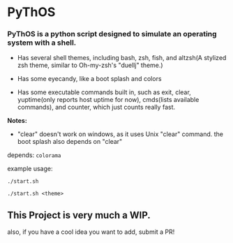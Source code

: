 # PyThOS

### PyThOS is a python script designed to simulate an operating system with a shell.

* Has several shell themes, including bash, zsh, fish, and altzsh(A stylized zsh theme, similar to Oh-my-zsh's "duellj" theme.)

* Has some eyecandy, like a boot splash and colors 

* Has some executable commands built in, such as exit, clear, yuptime(only reports host uptime for now), cmds(lists available commands), and counter, which just counts really fast.

**Notes:**
* "clear" doesn't work on windows, as it uses Unix "clear" command. the boot splash also depends on "clear"

depends: `colorama`

example usage:

`./start.sh`

`./start.sh <theme>`

## This Project is very much a WIP.
also, if you have a cool idea you want to add, submit a PR!
